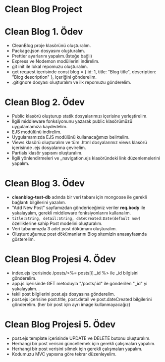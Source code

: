 # Clean Blog Project 

# Clean Blog 1. Ödev
- CleanBlog proje klasörünü oluşturalım.
- Package.json dosyasını oluşturalım.
- Prettier ayarlarını yapalım.(İsteğe bağlı)
- Express ve Nodemon modüllerini indirelim.
- git init ile lokal repomuzu oluşturalım.
- get request içerisinde const blog = { id: 1, title: "Blog title", description: "Blog description" }, içeriğini gönderelim.
- .gitignore dosyası oluşturalım ve ilk repomuzu gönderelim.

# Clean Blog 2. Ödev
- Public klasörü oluşturup statik dosyalarımızı içerisine yerleştirelim.
- İlgili middleware fonksiyonunu yazarak public klasörümüzü uygulamamıza kaydedelim.
- EJS modülünü indirelim.
- Uygulamamızda EJS modülünü kullanacağımızı belirtelim.
- Views klasörü oluşturalım ve tüm .html dosyalarımız views klasörü içerisinde .ejs dosyalarına çevirelim.
- Partials klasör yapısını oluşturalım.
- İlgili yönlendirmeleri ve _navigation.ejs klasöründeki link düzenlemelerini yapalım.

# Clean Blog 3. Ödev
- **cleanblog-test-db** adında bir veri tabanı için mongoose ile gerekli bağlantı bilgilerini yazalım.
- "Add New Post" sayfamızdan göndericeğimiz veriler **req.body** ile yakalayalım, gerekli middleware fonksiyonlarını kullanalım.
- ```title:String, detail:String, dateCreated:Date(default now)``` özelliklerine sahip Post modelini oluşturalım.
- Veri tabanımızda 3 adet post dökümanı oluşturalım.
- Oluşturduğumuz post dökümanlarını Blog sitemizin anasayfasında gösterelim.

# Clean Blog Projesi 4. Ödev
- index.ejs içerisinde /posts/<%= posts[i]._id %> ile _id bilgisini gönderelim.
- app.js içerisinde GET metoduyla "/posts/:id" ile gönderilen "_id" yi yakalayalım. .
- tekil post bilgilerini post.ejs dosyasına gönderelim.
- post.ejs içerisine post.title, post.detail ve post.dateCreated bilgilerini gönderelim. (her bir post için ayrı image kullanmayacağız)

# Clean Blog Projesi 5. Ödev
- post.ejs template içerisinde UPDATE ve DELETE butonu oluşturalım.
- Herhangi bir post verisini güncellemek için gerekli çalışmaları yapalım.
- Herhangi bir post verisini silmek için gerekli çalışmaları yapalım.
- Kodumuzu MVC yapısına göre tekrar düzenleyelim.